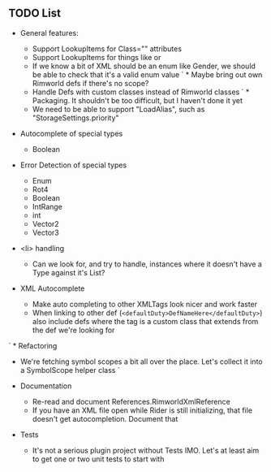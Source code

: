 ## TODO List

 * General features:
   * Support LookupItems for Class="" attributes
   * Support LookupItems for things like <thoughtWorker> or <compClass>
   * If we know a bit of XML should be an enum like Gender, we should be able to check that it's a valid enum value
`  * Maybe bring out own Rimworld defs if there's no scope?
   * Handle Defs with custom classes instead of Rimworld classes
`   * Packaging. It shouldn't be too difficult, but I haven't done it yet
   * We need to be able to support "LoadAlias", such as "StorageSettings.priority"

 * Autocomplete of special types
   * Boolean

 * Error Detection of special types
   * Enum
   * Rot4
   * Boolean
   * IntRange
   * int
   * Vector2
   * Vector3

 * \<li> handling
   * Can we look for, and try to handle, instances where it doesn't have a Type against it's List?

 * XML Autocomplete
   * Make auto completing to other XMLTags look nicer and work faster
   * When linking to other def (`<defaultDuty>DefNameHere</defaultDuty>`) also include defs where the tag is a custom class
     that extends from the def we're looking for
   
` * Refactoring
   * We're fetching symbol scopes a bit all over the place. Let's collect it into a SymbolScope helper class
`   
 * Documentation
   * Re-read and document References.RimworldXmlReference
   * If you have an XML file open while Rider is still initializing, that file doesn't get autocompletion. Document that
   
 * Tests
   * It's not a serious plugin project without Tests IMO. Let's at least aim to get one or two unit tests to start with